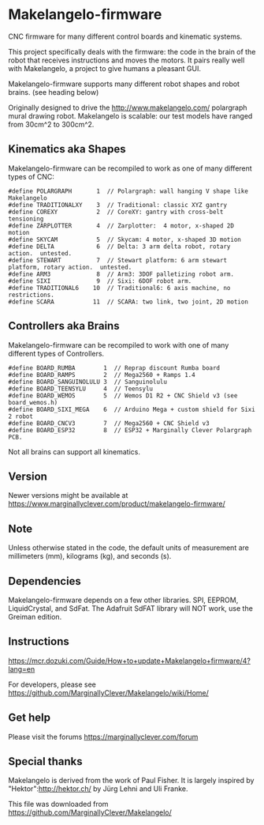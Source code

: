 # Makelangelo-firmware #

CNC firmware for many different control boards and kinematic systems.

This project specifically deals with the firmware: the code in the brain of the robot that receives instructions and moves the motors.  It pairs really well with Makelangelo, a project to give humans a pleasant GUI.

Makelangelo-firmware supports many different robot shapes and robot brains.  (see heading below)

Originally designed to drive the http://www.makelangelo.com/ polargraph mural drawing robot.  Makelangelo is scalable: our test models have ranged from 30cm^2 to 300cm^2.

## Kinematics aka Shapes ##

Makelangelo-firmware can be recompiled to work as one of many different types of CNC:

````
#define POLARGRAPH       1  // Polargraph: wall hanging V shape like Makelangelo
#define TRADITIONALXY    3  // Traditional: classic XYZ gantry
#define COREXY           2  // CoreXY: gantry with cross-belt tensioning
#define ZARPLOTTER       4  // Zarplotter:  4 motor, x-shaped 2D motion
#define SKYCAM           5  // Skycam: 4 motor, x-shaped 3D motion
#define DELTA            6  // Delta: 3 arm delta robot, rotary action.  untested.
#define STEWART          7  // Stewart platform: 6 arm stewart platform, rotary action.  untested.
#define ARM3             8  // Arm3: 3DOF palletizing robot arm.
#define SIXI             9  // Sixi: 6DOF robot arm.
#define TRADITIONAL6    10  // Traditional6: 6 axis machine, no restrictions.
#define SCARA           11  // SCARA: two link, two joint, 2D motion
````

## Controllers aka Brains ##

Makelangelo-firmware can be recompiled to work with one of many different types of Controllers.

```
#define BOARD_RUMBA        1  // Reprap discount Rumba board
#define BOARD_RAMPS        2  // Mega2560 + Ramps 1.4
#define BOARD_SANGUINOLULU 3  // Sanguinolulu
#define BOARD_TEENSYLU     4  // Teensylu
#define BOARD_WEMOS        5  // Wemos D1 R2 + CNC Shield v3 (see board_wemos.h)
#define BOARD_SIXI_MEGA    6  // Arduino Mega + custom shield for Sixi 2 robot
#define BOARD_CNCV3        7  // Mega2560 + CNC Shield v3
#define BOARD_ESP32        8  // ESP32 + Marginally Clever Polargraph PCB.
````

Not all brains can support all kinematics.

## Version ##

Newer versions might be available at https://www.marginallyclever.com/product/makelangelo-firmware/

## Note ##

Unless otherwise stated in the code, the default units of measurement are millimeters (mm), kilograms (kg), and seconds (s).

## Dependencies ##

Makelangelo-firmware depends on a few other libraries.  SPI, EEPROM, LiquidCrystal, and SdFat.  The Adafruit SdFAT library will NOT work, use the Greiman edition.

## Instructions ##

https://mcr.dozuki.com/Guide/How+to+update+Makelangelo+firmware/4?lang=en

For developers, please see https://github.com/MarginallyClever/Makelangelo/wiki/Home/

## Get help ##

Please visit the forums
https://marginallyclever.com/forum

## Special thanks ##

Makelangelo is derived from the work of Paul Fisher.  It is largely inspired by "Hektor":http://hektor.ch/ by Jürg Lehni and Uli Franke.



This file was downloaded from https://github.com/MarginallyClever/Makelangelo/
